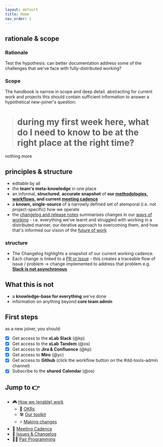 ```yaml
---
layout: default
title: Home
nav_order: 1
---
```


## rationale & scope

### Rationale 
Test the hypothesis: can better documentation address some of the challenges that we've face with fully-distributed working?

### Scope
The handbook is narrow in scope and deep detail. abstracting for current work and projects this should contain sufficient information to answer a hypothetical new-joiner's question:

> # during my first week here, what do I need to know to be at the right place at the right time?


nothing more

## principles  & structure

-   editable by all
-   the **team's meta-knowledge** in one place
-   an informal, **structured**, **accurate** **snapshot** of **our [methodologies, workflows](How-we-(enable)-work), and current [meeting cadence](Meeting-Cadence)**
-   a **known, single-source** of a narrowly defined set of atemporal (i.e. not project-specific) how we operate
-   the [changelog and release notes](https://github.com/DeloitteDigitalUK/xLab/releases/) summarises changes in our [ways of working](How-we-(enable)-work) - i.e. everything we've learnt and struggled with working in a distributed manner, our iterative approach to overcoming them, and how that's informed our vision of the [future of work](https://deloittedigitaluk.github.io/xLab/)

### structure
- The Changelog highlights a snapshot of our current working cadence.
- Each change is linked to a [PR or Issue](https://github.com/DeloitteDigitalUK/xLab/issues) - this creates a traceable flow of issue / problem -> change implemented to address that problem e.g. [**Slack is not asynchronous**](https://github.com/DeloitteDigitalUK/xLab/issues/3)

## What this is not

-   a **knowledge-base for everything** we've done
-   information on anything beyond **core team admin**

## First steps
as a new joiner, you should:

- [x] Get access to the **xLab Slack** (@kp)
- [x] Get access to the **xLab Tandem** (@os)
- [x] Get access to **Jira & Confluence** (@kp)
- [x] Get access to **Miro** (@yc)
- [x] Get access to **Github** (click the workflow button on the #dd-tools-admin channel)
- [x] Subscribe to the **shared** **Calendar** (@os)

## Jump to 👉

- 🎮 [How we (enable) work](How-we-(enable)-work)
  - 🎯 [OKRs](OKRs)
  - 🛠 [Our toolkit](Toolkit)
  - ⚡️ [Making changes](Making-Changes)
- 🎵 [Meeting Cadence](Meeting-Cadence)
- 📒 [Issues & Changelog](Changelog)
- 👨‍💻 [Pair Programming](https://devservices.jira.com/wiki/spaces/IOT/pages/2158657552/Remote+Pair+Programming)
